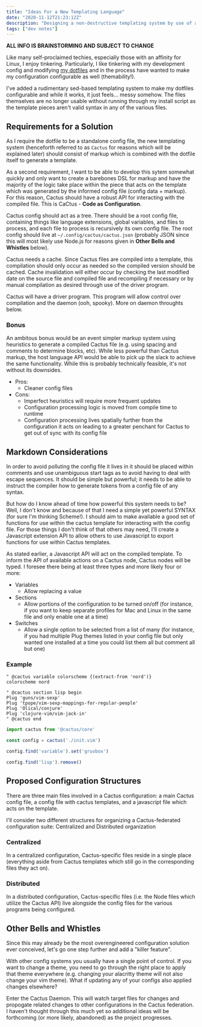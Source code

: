 ```yaml
---
title: "Ideas For a New Templating Language"
date: "2020-11-12T21:23:12Z"
description: "Designing a non-destructive templating system by use of an informed compiler"
tags: ["dev notes"]
---
```


**ALL INFO IS BRAINSTORMING AND SUBJECT TO CHANGE**

Like many self-proclaimed techies, especially those with an affinity for Linux, I enjoy tinkering. Particularly, I like tinkering with my development config and modifying [my dotfiles](https://github.com/konapun/dotfiles)
and in the process have wanted to make my configuration configurable as well (themability!).

I've added a rudimentary sed-based templating system to make my dotfiles configurable and while it works,
it just feels... messy somehow. The files themselves are no longer usable without running through my install
script as the template pieces aren't valid syntax in any of the various files.

## Requirements for a Solution
As I require the dotfile to be a standalone config file, the new templating system (henceforth referred to as `Cactus` for reasons which will be explained later) should consist of markup which
is combined with the dotfile itself to generate a template.

As a second requirement, I want to be able to develop this sytem somewhat quickly and only want to create a barebones DSL for markup and have the majority of the logic take place within the piece
that acts on the template which was generated by the informed config file (config data + markup). For this reason, Cactus should have a robust API for interacting with the compiled file.
This is CaCtus - **Code as Configuration**.

Cactus config should act as a tree. There should be a root config file, containing things like language extensions, global variables, and files to process, and each file to process is recursively
its own config file. The root config should live at `~/.config/cactus/cactus.json` (probably JSON since this will most likely use Node.js for reasons given in **Other Bells and Whistles** below).

Cactus needs a cache. Since Cactus files are compiled into a template, this compilation should only occur as needed so the compiled version should be cached. Cache invalidation will either occur
by checking the last modified date on the source file and compiled file and recompiling if necessary or by manual compilation as desired through use of the driver program.

Cactus will have a driver program. This program will allow control over compilation and the daemon (ooh, spooky). More on daemon throughts below.

### Bonus
An ambitous bonus would be an event simpler markup system using heuristics to generate a compiled Cactus file (e.g. using spacing and comments to determine blocks, etc). While less powerful than
Cactus markup, the host language API would be able to pick up the slack to achieve the same functionality. While this is probably technically feasible, it's not without its downsides.

  * Pros:
    * Cleaner config files
  * Cons:
    * Imperfect heuristics will require more frequent updates
    * Configuration processing logic is moved from compile time to runtime
    * Configuration processing lives spatially further from the configuration it acts on leading to a greater penchant for Cactus to get out of sync with its config file

## Markdown Considerations
In order to avoid polluting the config file it lives in it should be placed within comments and use unambiguous start tags as to avoid having to deal with escape sequences. It should be simple but
powerful; it needs to be able to instruct the compiler how to generate tokens from a config file of any syntax.

But how do I know ahead of time how powerful this system needs to be? Well, I don't know and because of that I need a simple yet powerful SYNTAX (for sure I'm thinking Scheme!). I should aim to make
available a good set of functions for use within the cactus template for interacting with the config file. For those things I don't think of that others may need, I'll create a Javascript extension
API to allow others to use Javascript to export functions for use within Cactus templates.

As stated earlier, a Javascript API will act on the compiled template. To inform the API of available actions on a Cactus node, Cactus nodes will be typed. I foresee there being at least three types
and more likely four or more:

  * Variables
    * Allow replacing a value
  * Sections
    * Allow portions of the configuration to be turned on/off (for instance, if you want to keep separate profiles for Mac and Linux in the same file and only enable one at a time)
  * Switches
    * Allow a single option to be selected from a list of many (for instance, if you had multiple Plug themes listed in your config file but only wanted one installed at a time you could list them all but comment all but one)

### Example

```vim
" @cactus variable colorscheme {(extract-from 'nord')}
colorscheme nord

" @cactus section lisp begin
Plug 'guns/vim-sexp'
Plug 'tpope/vim-sexp-mappings-for-regular-people'
Plug 'Olical/conjure'
Plug 'clojure-vim/vim-jack-in'
" @cactus end
```

```js
import cactus from '@cactus/core'

const config = cactus('./init.vim')

config.find('variable').set('gruvbox')

config.find('lisp').remove()
```

## Proposed Configuration Structures
There are three main files involved in a Cactus configuration: a main Cactus config file, a config file with cactus templates, and a javascript file which acts on the template.

I'll consider two different structures for organizing a Cactus-federated configuration suite: Centralized and Distributed organization

### Centralized
In a centralized configuration, Cactus-specific files reside in a single place (everything aside from Cactus templates which still go in the corresponding files they act on).

### Distributed
In a distributed configuration, Cactus-specific files (i.e. the Node files which utilize the Cactus API) live alongside the config files for the various programs being configured.

## Other Bells and Whistles
Since this may already be the most overengineered configuration solution ever conceived, let's go one step further and add a "killer feature".

With other config systems you usually have a single point of control. If you want to change a theme, you need to go through the right place to apply that theme everywhere (e.g. changing your alacritty
theme will not also change your vim theme). What if updating any of your configs also applied changes elsewhere?

Enter the Cactus Daemon. This will watch target files for changes and propogate related changes to other configurations in the Cactus federation. I haven't thought through this much yet so additional
ideas will be forthcoming (or more likely, abandoned) as the project progresses.
